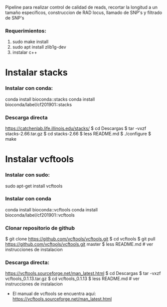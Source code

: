 Pipeline para realizar control de calidad de reads, recortar la longitud a un tamaño específicos, construccion de RAD locus, llamado de SNP's y filtrado de SNP's

### Requerimientos:
1. sudo make install
2. sudo apt install zlib1g-dev
3.  instalar c++

# Instalar stacks
### Instalar con conda: 
conda install bioconda::stacks
conda install bioconda/label/cf201901::stacks

### Descarga directa 
https://catchenlab.life.illinois.edu/stacks/
$ cd Descargas
$ tar -vxzf stacks-2.66.tar.gz 
$ cd  stacks-2.66
$ less README.md 
$ ./configure
$ make

   
# Instalar vcftools

### Instalar con sudo: 

sudo apt-get install vcftools

### Instalar con conda
conda install bioconda::vcftools
conda install bioconda/label/cf201901::vcftools 

### Clonar repositorio de github

$ git clone https://github.com/vcftools/vcftools.git
$ cd vcftools
$ git pull https://github.com/vcftools/vcftools.git master
$ less README.md # ver instrucciones de instalacion

### Descarga directa: 

https://vcftools.sourceforge.net/man_latest.html
$ cd Descargas
$ tar -vxzf vcftools_0.1.13.tar.gz
$ cd vcftools_0.1.13
$ less README.md # ver instrucciones de instalacion

* El manual de vcftools se encuentra aquí: https://vcftools.sourceforge.net/man_latest.html






